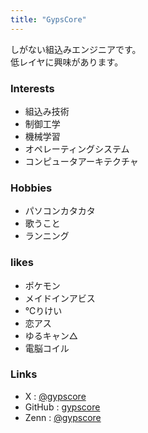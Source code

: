 ```yaml
---
title: "GypsCore"
---
```

しがない組込みエンジニアです。<br>
低レイヤに興味があります。<br>

### Interests
- 組込み技術
- 制御工学
- 機械学習
- オペレーティングシステム
- コンピュータアーキテクチャ

### Hobbies
- パソコンカタカタ
- 歌うこと
- ランニング

### likes
- ポケモン
- メイドインアビス
- ℃りけい
- 恋アス
- ゆるキャン△
- 電脳コイル

### Links
- X : [@gypscore](https://twitter.com/gypscore)
- GitHub : [gypscore](https://github.com/gypscore)
- Zenn : [@gypscore](https://zenn.dev/gypscore) 

